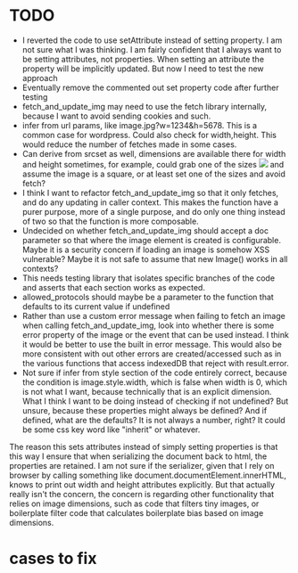 
# TODO

* I reverted the code to use setAttribute instead of setting property. I am not
sure what I was thinking. I am fairly confident that I always want to be
setting attributes, not properties. When setting an attribute the property will
be implicitly updated. But now I need to test the new approach
* Eventually remove the commented out set property code after further testing
* fetch_and_update_img may need to use the fetch library internally, because
I want to avoid sending cookies and such.
* infer from url params, like image.jpg?w=1234&h=5678. This is a common
case for wordpress. Could also check for width,height. This would reduce the
number of fetches made in some cases.
* Can derive from srcset as well, dimensions are available there for
width and height sometimes, for example, could grab one of the sizes
<img src="url" srcset="url 640w, url 680w, url 840w"> and assume the image is
a square, or at least set one of the sizes and avoid fetch?
* I think I want to refactor fetch_and_update_img so that it only fetches, and
do any updating in caller context. This makes the function have a purer purpose,
more of a single purpose, and do only one thing instead of two so that the
function is more composable.
* Undecided on whether fetch_and_update_img should accept a doc parameter so
that where the image element is created is configurable. Maybe it is a security
concern if loading an image is somehow XSS vulnerable? Maybe it is not safe to
assume that new Image() works in all contexts?
* This needs testing library that isolates specific branches of the code and
asserts that each section works as expected.
* allowed_protocols should maybe be a parameter to the function that defaults to
its current value if undefined
* Rather than use a custom error message when failing to fetch an image when
calling fetch_and_update_img, look into whether there is some error property
of the image or the event that can be used instead. I think it would be better
to use the built in error message. This would also be more consistent with out
other errors are created/accessed such as in the various functions that access
indexedDB that reject with result.error.
* Not sure if infer from style section of the code entirely correct, because the
condition is image.style.width, which is false when width is 0, which is not
what I want, because technically that is an explicit dimension. What I think I
want to be doing instead of checking if not undefined? But unsure, because these
properties might always be defined? And if defined, what are the defaults? It
is not always a number, right? It could be some css key word like "inherit" or
whatever.

The reason this sets attributes instead of simply setting properties is that this
way I ensure that when serializing the document back to html, the properties are
retained. I am not sure if the serializer, given that I rely on browser by
calling something like document.documentElement.innerHTML, knows to print out
width and height attributes explicitly.  But that actually really isn't the
concern, the concern is regarding other functionality that relies on image
dimensions, such as code that filters tiny images, or boilerplate filter code that
calculates boilerplate bias based on image dimensions.


# cases to fix

